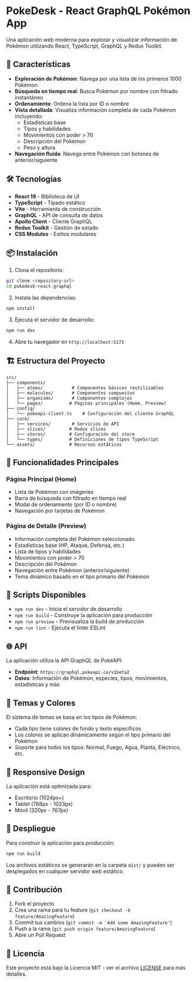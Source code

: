 # PokeDesk - React GraphQL Pokémon App

Una aplicación web moderna para explorar y visualizar información de Pokémon utilizando React, TypeScript, GraphQL y Redux Toolkit.

## 🚀 Características

- **Exploración de Pokémon**: Navega por una lista de los primeros 1000 Pokémon
- **Búsqueda en tiempo real**: Busca Pokémon por nombre con filtrado instantáneo
- **Ordenamiento**: Ordena la lista por ID o nombre
- **Vista detallada**: Visualiza información completa de cada Pokémon incluyendo:
  - Estadísticas base
  - Tipos y habilidades
  - Movimientos con poder > 70
  - Descripción del Pokémon
  - Peso y altura
- **Navegación fluida**: Navega entre Pokémon con botones de anterior/siguiente

## 🛠️ Tecnologías

- **React 19** - Biblioteca de UI
- **TypeScript** - Tipado estático
- **Vite** - Herramienta de construcción
- **GraphQL** - API de consulta de datos
- **Apollo Client** - Cliente GraphQL
- **Redux Toolkit** - Gestión de estado
- **CSS Modules** - Estilos modulares

## 📦 Instalación

1. Clona el repositorio:
```bash
git clone <repository-url>
cd pokedesk-react-graphql
```

2. Instala las dependencias:
```bash
npm install
```

3. Ejecuta el servidor de desarrollo:
```bash
npm run dev
```

4. Abre tu navegador en `http://localhost:5173`

## 🏗️ Estructura del Proyecto

```
src/
├── components/
│   ├── atoms/           # Componentes básicos reutilizables
│   ├── molecules/       # Componentes compuestos
│   ├── organisms/       # Componentes complejos
│   └── pages/          # Páginas principales (Home, Preview)
├── config/
│   └── pokeapi-client.ts    # Configuración del cliente GraphQL
├── core/
│   ├── services/        # Servicios de API
│   ├── slices/         # Redux slices
│   ├── stores/         # Configuración del store
│   └── types/          # Definiciones de tipos TypeScript
└── assets/             # Recursos estáticos
```

## 🎯 Funcionalidades Principales

### Página Principal (Home)
- Lista de Pokémon con imágenes
- Barra de búsqueda con filtrado en tiempo real
- Modal de ordenamiento (por ID o nombre)
- Navegación por tarjetas de Pokémon

### Página de Detalle (Preview)
- Información completa del Pokémon seleccionado
- Estadísticas base (HP, Ataque, Defensa, etc.)
- Lista de tipos y habilidades
- Movimientos con poder > 70
- Descripción del Pokémon
- Navegación entre Pokémon (anterior/siguiente)
- Tema dinámico basado en el tipo primario del Pokémon

## 🔧 Scripts Disponibles

- `npm run dev` - Inicia el servidor de desarrollo
- `npm run build` - Construye la aplicación para producción
- `npm run preview` - Previsualiza la build de producción
- `npm run lint` - Ejecuta el linter ESLint

## 🌐 API

La aplicación utiliza la API GraphQL de PokéAPI:
- **Endpoint**: `https://graphql.pokeapi.co/v1beta2`
- **Datos**: Información de Pokémon, especies, tipos, movimientos, estadísticas y más

## 🎨 Temas y Colores

El sistema de temas se basa en los tipos de Pokémon:
- Cada tipo tiene colores de fondo y texto específicos
- Los colores se aplican dinámicamente según el tipo primario del Pokémon
- Soporte para todos los tipos: Normal, Fuego, Agua, Planta, Eléctrico, etc.

## 📱 Responsive Design

La aplicación está optimizada para:
- Escritorio (1024px+)
- Tablet (768px - 1023px)
- Móvil (320px - 767px)

## 🚀 Despliegue

Para construir la aplicación para producción:

```bash
npm run build
```

Los archivos estáticos se generarán en la carpeta `dist/` y pueden ser desplegados en cualquier servidor web estático.

## 🤝 Contribución

1. Fork el proyecto
2. Crea una rama para tu feature (`git checkout -b feature/AmazingFeature`)
3. Commit tus cambios (`git commit -m 'Add some AmazingFeature'`)
4. Push a la rama (`git push origin feature/AmazingFeature`)
5. Abre un Pull Request

## 📄 Licencia

Este proyecto está bajo la Licencia MIT - ver el archivo [LICENSE](LICENSE) para más detalles.
